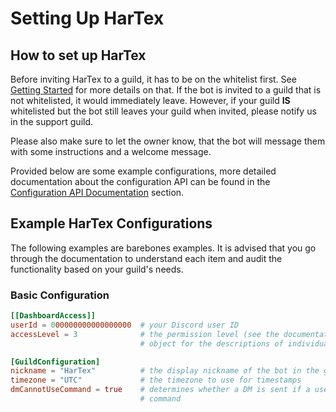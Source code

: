 # Setting Up HarTex

## How to set up HarTex

Before inviting HarTex to a guild, it has to be on the whitelist first. See [Getting Started](/HarTex-rust-discord-bot/docs/usage/getting-started)
for more details on that. If the bot is invited to a guild that is not whitelisted, it would immediately leave. However,
if your guild **IS** whitelisted but the bot still leaves your guild when invited, please notify us in the support guild.

Please also make sure to let the owner know, that the bot will message them with some instructions and a welcome message.

Provided below are some example configurations, more detailed documentation about the configuration API can be found in
the [Configuration API Documentation](/HarTex-rust-discord-bot/docs/usage/api-docs) section.

## Example HarTex Configurations

The following examples are barebones examples. It is advised that you go through the documentation to understand each
item and audit the functionality based on your guild's needs.

### Basic Configuration

```toml
[[DashboardAccess]]
userId = 000000000000000000  # your Discord user ID
accessLevel = 3              # the permission level (see the documentation of the Dashboard Access
                             # object for the descriptions of individual values)

[GuildConfiguration]
nickname = "HarTex"          # the display nickname of the bot in the guild
timezone = "UTC"             # the timezone to use for timestamps
dmCannotUseCommand = true    # determines whether a DM is sent if a user cannot use a specific
                             # command
```
